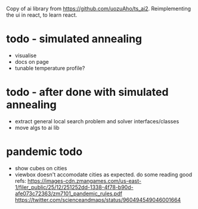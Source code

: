 Copy of ai library from https://github.com/uozuAho/ts_ai2. Reimplementing the ui in react, to learn
react.

# todo - simulated annealing
- visualise
- docs on page
- tunable temperature profile?

# todo - after done with simulated annealing
- extract general local search problem and solver interfaces/classes
- move algs to ai lib

# pandemic todo
- show cubes on cities
- viewbox doesn't accomodate cities as expected. do some reading
good refs:
https://images-cdn.zmangames.com/us-east-1/filer_public/25/12/251252dd-1338-4f78-b90d-afe073c72363/zm7101_pandemic_rules.pdf
https://twitter.com/scienceandmaps/status/960494549046001664